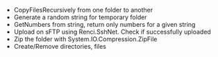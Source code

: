- CopyFilesRecursively from one folder to another
- Generate a random string for temporary folder
- GetNumbers from string, return only numbers for a given string
- Upload on sFTP using Renci.SshNet. Check if successfully uploaded
- Zip the folder with System.IO.Compression.ZipFile
- Create/Remove directories, files
